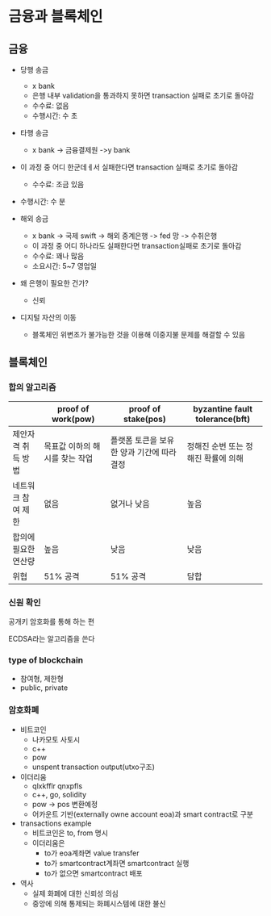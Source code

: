 # 금융과 블록체인

## 금융

- 당행 송금
  - x bank
  - 은행 내부 validation을 통과하지 못하면 transaction 실패로 초기로 돌아감
  - 수수료: 없음
  - 수행시간: 수 초
- 타행 송금

  - x bank -> 금융결제원 ->y bank
- 이 과정 중 어디 한군데ㅔ서 실패한다면 transaction 실패로 초기로 돌아감
  - 수수료: 조금 있음
- 수행시간: 수 분
- 해외 송금
  - x bank -> 국제 swift -> 해외 중계은행 -> fed 망 -> 수취은행
  - 이 과정 중 어디 하나라도 실패한다면 transaction실패로 초기로 돌아감
  - 수수료: 꽤나 많음
  - 소요시간: 5~7 영업일  

- 왜 은행이 필요한 건가?
  - 신뢰
- 디지털 자산의 이동
  - 블록체인 위변조가 불가능한 것을 이용해 이중지불 문제를 해결할 수 있음

## 블록체인

### 합의 알고리즘

|                      | proof of work(pow)             | proof of stake(pos)                        | byzantine fault tolerance(bft)      |
| -------------------- | ------------------------------ | ------------------------------------------ | ----------------------------------- |
| 제안자격 취득 방법   | 목표값 이하의 해시를 찾는 작업 | 플랫폼 토큰을 보유한 양과 기간에 따라 결정 | 정해진 순번 또는 정해진 확률에 의해 |
| 네트워크 참여 제한   | 없음                           | 없거나 낮음                                | 높음                                |
| 합의에 필요한 연산량 | 높음                           | 낮음                                       | 낮음                                |
| 위협                 | 51% 공격                       | 51% 공격                                   | 담합                                |

### 신원 확인

공개키 암호화를 통해 하는 편

ECDSA라는 알고리즘을 쓴다

### type of blockchain

- 참여형, 제한형
- public, private

### 암호화폐

- 비트코인
  - 나카모토 사토시
  - c++
  - pow
  - unspent transaction output(utxo구조)
- 이더리움
  - qlxkfflr qnxpfls
  - c++, go, solidity
  - pow -> pos 변환예정
  - 어카운트 기반(externally owne account eoa)과 smart contract로 구분
- transactions example
  - 비트코인은 to, from 명시
  - 이더리움은 
    - to가 eoa계좌면 value transfer
    - to가 smartcontract계좌면 smartcontract 실행
    - to가 없으면 smartcontract 배포
- 역사
  - 실제 화폐에 대한 신뢰성 의심
  - 중앙에 의해 통제되는 화폐시스템에 대한 불신
